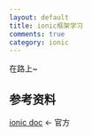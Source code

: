 ```yaml
---
layout: default
title: ionic框架学习
comments: true
category: ionic
---
```



在路上~

## 参考资料
[ionic doc](http://www.ionicframework.com/docs/) <- 官方
